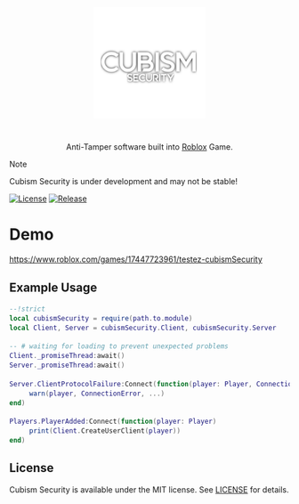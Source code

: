 <div align="center">
<img src="Icon.png" alt="cubismSecurity.png" width=200></img>
<h1></h1>
Anti-Tamper software built into <a href="https://www.roblox.com">Roblox<a/> Game.
</div>

> [!NOTE]
> Cubism Security is under development and may not be stable!

[![License](https://img.shields.io/badge/License-Apache%202.0-blue.svg)](https://github.com/cubismia/cubismSecurity/LICENSE)
[![Release](https://img.shields.io/badge/version-0.2.1-blue)](https://github.com/cubismia/cubismSecurity/releases/tag/v0.2.1)

# Demo
https://www.roblox.com/games/17447723961/testez-cubismSecurity

## Example Usage
```lua
--!strict
local cubismSecurity = require(path.to.module)
local Client, Server = cubismSecurity.Client, cubismSecurity.Server

-- # waiting for loading to prevent unexpected problems
Client._promiseThread:await()
Server._promiseThread:await()

Server.ClientProtocolFailure:Connect(function(player: Player, ConnectionError: Enum.ConnectionError?, ...)
     warn(player, ConnectionError, ...)
end)

Players.PlayerAdded:Connect(function(player: Player)
     print(Client.CreateUserClient(player))
end)
```

## License
Cubism Security is available under the MIT license. See [LICENSE](LICENSE) for details.
